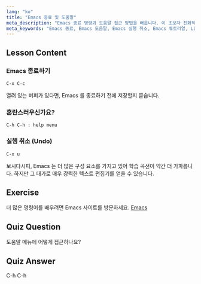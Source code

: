 ```yaml
---
lang: "ko"
title: "Emacs 종료 및 도움말"
meta_description: "Emacs 종료 명령과 도움말 접근 방법을 배웁니다. 이 초보자 친화적인 튜토리얼에서 기본적인 Emacs 탐색 및 실행 취소 기능을 이해합니다."
meta_keywords: "Emacs 종료, Emacs 도움말, Emacs 실행 취소, Emacs 튜토리얼, Linux 텍스트 편집기, 초보자 가이드"
---
```


## Lesson Content

### Emacs 종료하기

```
C-x C-c
```

열려 있는 버퍼가 있다면, Emacs 를 종료하기 전에 저장할지 묻습니다.

### 혼란스러우신가요?

```
C-h C-h : help menu
```

### 실행 취소 (Undo)

```
C-x u
```

보시다시피, Emacs 는 더 많은 구성 요소를 가지고 있어 학습 곡선이 약간 더 가파릅니다. 하지만 그 대가로 매우 강력한 텍스트 편집기를 얻을 수 있습니다.

## Exercise

더 많은 명령어를 배우려면 Emacs 사이트를 방문하세요. [Emacs](https://www.gnu.org/software/emacs/)

## Quiz Question

도움말 메뉴에 어떻게 접근하나요?

## Quiz Answer

C-h C-h
